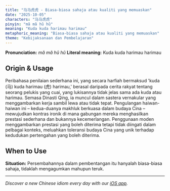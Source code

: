 ```yaml
---
title: "马马虎虎 - Biasa-biasa sahaja atau kualiti yang memuaskan"
date: "2025-10-05"
characters: "马马虎虎"
pinyin: "mǎ mǎ hǔ hǔ"
meaning: "Kuda kuda harimau harimau"
metaphoric_meaning: "Biasa-biasa sahaja atau kualiti yang memuaskan"
theme: "Kebijaksanaan dan Pembelajaran"
---
```


**Pronunciation:** *mǎ mǎ hǔ hǔ*
**Literal meaning:** Kuda kuda harimau harimau

## Origin & Usage

Peribahasa penilaian sederhana ini, yang secara harfiah bermaksud 'kuda (马) kuda harimau (虎) harimau,' berasal daripada cerita rakyat tentang seorang pelukis yang cuai, yang lukisannya tidak jelas sama ada kuda atau harimau. Semasa Dinasti Qing, ia muncul dalam sastera vernakular yang menggambarkan kerja sambil lewa atau tidak tepat. Pengulangan haiwan-haiwan ini – kedua-duanya makhluk berkuasa dalam budaya Cina – mewujudkan kontras ironik di mana gabungan mereka menghasilkan prestasi sederhana dan bukannya kecemerlangan. Penggunaan moden menggambarkan prestasi yang boleh diterima tetapi tidak diingati dalam pelbagai konteks, meluahkan toleransi budaya Cina yang unik terhadap kedudukan pertengahan yang boleh diterima.

## When to Use

**Situation:** Persembahannya dalam pembentangan itu hanyalah biasa-biasa sahaja, tidaklah mengagumkan mahupun teruk.

---

*Discover a new Chinese idiom every day with our [iOS app](https://apps.apple.com/us/app/daily-chinese-idioms/id6740611324).*
